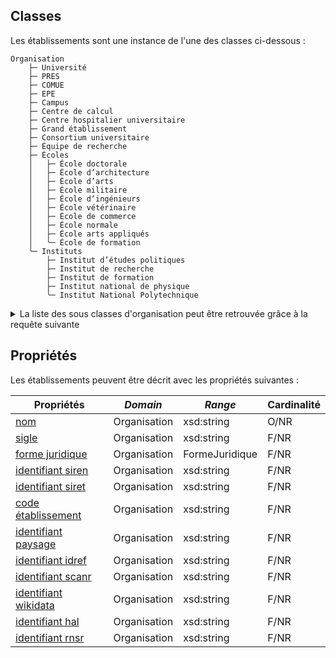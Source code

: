## Classes

Les établissements sont une instance de l'une des classes ci-dessous :

```
Organisation
    ├─ Université
    ├─ PRES
    ├─ COMUE
    ├─ EPE
    ├─ Campus
    ├─ Centre de calcul
    ├─ Centre hospitalier universitaire
    ├─ Grand établissement
    ├─ Consortium universitaire
    ├─ Équipe de recherche
    ├─ Écoles
    │	├─ École doctorale
    │	├─ École d’architecture
    │	├─ École d’arts
    │	├─ École militaire
    │	├─ École d’ingénieurs
    │	├─ École vétérinaire
    │	├─ École de commerce
    │	├─ École normale
    │	├─ École arts appliqués
    │	╰─ École de formation
    ╰─ Instituts
        ├─ Institut d’études politiques
        ├─ Institut de recherche
        ├─ Institut de formation
        ├─ Institut national de physique
        ╰─ Institut National Polytechnique
```

<details>
<summary>La liste des sous classes d'organisation peut être retrouvée grâce à la requête suivante</summary>
<div>


```rq title="sous-classes-organisation.rq"
SELECT ?sous_classesLabel WHERE {
?sous_classes wdt:P2* wd:Q1 
SERVICE wikibase:label { bd:serviceParam wikibase:language "[AUTO_LANGUAGE],en". }
}
```


</div>
</details>

## Propriétés

Les établissements peuvent être décrit avec les propriétés suivantes :

| **Propriétés**                                               | ***Domain*** | ***Range***    | **Cardinalité** |
| ------------------------------------------------------------ | ------------ | -------------- | --------------- |
| [nom](Propriétés/nom.md)                                     | Organisation | xsd:string     | O/NR            |
| [sigle](Propriétés/sigle.md)                                 | Organisation | xsd:string     | F/NR            |
| [forme juridique](Propriétés/forme%20juridique.md)           | Organisation | FormeJuridique | F/NR            |
| [identifiant siren](Propriétés/identifiant%20siren.md)                                 | Organisation | xsd:string     | F/NR            |
| [identifiant siret](Propriétés/identifiant%20siret.md)                                 | Organisation | xsd:string     | F/NR            |
| [code établissement](Propriétés/code%20établissement.md)     | Organisation | xsd:string     | F/NR            |
| [identifiant paysage](Propriétés/identifiant%20paysage.md)   | Organisation | xsd:string     | F/NR            |
| [identifiant idref](Propriétés/identifiant%20idref.md)       | Organisation | xsd:string     | F/NR            |
| [identifiant scanr](Propriétés/identifiant%20scanr.md)       | Organisation | xsd:string     | F/NR            |
| [identifiant wikidata](Propriétés/identifiant%20wikidata.md) | Organisation | xsd:string     | F/NR            |
| [identifiant hal](Propriétés/identifiant%20hal.md)           | Organisation | xsd:string     | F/NR            |
| [identifiant rnsr](Propriétés/identifiant%20rnsr.md)         | Organisation | xsd:string     | F/NR            |


